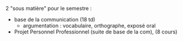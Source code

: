 2 "sous matière" pour le semestre :
- base de la communication (18 td)
	- argumentation : vocabulaire, orthographe, exposé oral 
- Projet Personnel Professionnel (suite de base de la com), (8 cours)